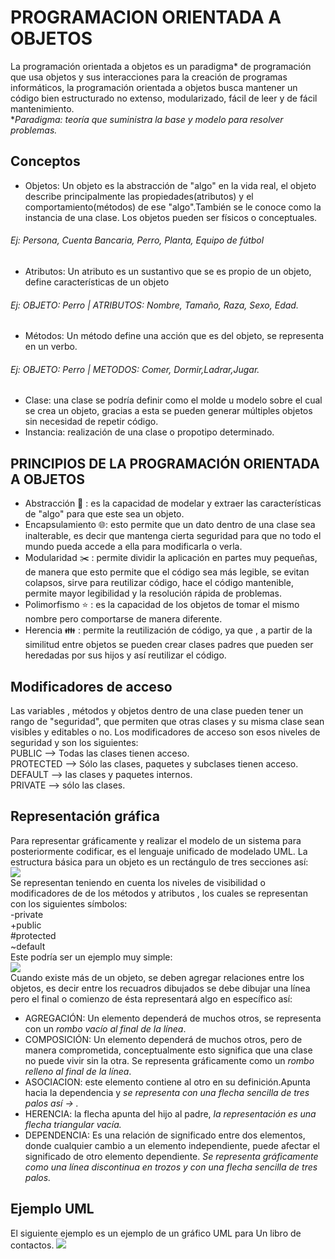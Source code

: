 # PROGRAMACION ORIENTADA A OBJETOS
La programación orientada a objetos es un paradigma* de programación que usa objetos y sus interacciones para la creación de programas informáticos, la programación orientada a objetos busca mantener un código bien estructurado no extenso, modularizado, fácil de leer y de fácil mantenimiento.<br>
**Paradigma: teoría que suministra la base y modelo para resolver problemas.*
## Conceptos 
- Objetos: Un objeto es la abstracción de "algo" en la vida real, el objeto describe principalmente las propiedades(atributos) y el comportamiento(métodos) de ese "algo".También se le conoce como la instancia de una clase.
Los objetos pueden ser físicos o conceptuales.
###### Ej: Persona, Cuenta Bancaria, Perro, Planta, Equipo de fútbol
- Atributos: Un atributo es un sustantivo que se es propio de un objeto, define características de un objeto
###### Ej: OBJETO: Perro | ATRIBUTOS: Nombre, Tamaño, Raza, Sexo, Edad.
- Métodos: Un método define una acción que es del objeto, se representa en un verbo. 
###### Ej: OBJETO: Perro | METODOS: Comer, Dormir,Ladrar,Jugar.

- Clase: una clase se podría definir como el molde u modelo sobre el cual se crea un objeto, gracias a esta se pueden generar múltiples objetos sin necesidad de repetir código.
- Instancia: realización de una clase o propotipo determinado. 

## PRINCIPIOS DE LA PROGRAMACIÓN ORIENTADA A OBJETOS
- Abstracción 👀 : es la capacidad de modelar y extraer las características de "algo" para que este sea un objeto. 
- Encapsulamiento 🌐: esto permite que un dato dentro de una clase sea inalterable, es decir que mantenga cierta seguridad para que no todo el mundo pueda accede a ella para modificarla o verla.
- Modularidad ✂️ : permite dividir la aplicación en partes muy pequeñas, de manera que esto permite que el código sea más legible, se evitan colapsos, sirve para reutilizar código, hace el código mantenible, permite mayor legibilidad y la resolución rápida de problemas.
- Polimorfismo ⭐️ : es la capacidad de los objetos de tomar el mismo nombre pero comportarse de manera diferente.
- Herencia 👪 : permite la reutilización de código, ya que , a partir de la similitud entre objetos se pueden crear clases padres que pueden ser heredadas por sus hijos y así reutilizar el código. 

## Modificadores de acceso
Las variables , métodos y objetos dentro de una clase pueden tener un rango de "seguridad", que permiten que otras clases y su misma clase sean visibles y editables o no. Los modificadores de acceso son esos niveles de seguridad y son los siguientes:<br>
PUBLIC --> Todas las clases tienen acceso. <br>
PROTECTED --> Sólo las clases, paquetes y subclases tienen acceso.<br>
DEFAULT --> las clases y paquetes internos.<br>
PRIVATE --> sólo las clases.<br>

## Representación gráfica
Para representar gráficamente y realizar el modelo de un sistema para posteriormente codificar, es el lenguaje unificado de modelado UML.
La estructura básica para un objeto es un rectángulo de tres secciones así:<br>
![](https://github.com/innacroft/Teoria_temas/blob/master/images/uml1.PNG)<br>
Se representan teniendo en cuenta los niveles de visibilidad o modificadores de  de los métodos y atributos , los cuales se representan con los siguientes símbolos:<br>
-private<br>
+public<br>
#protected<br>
~default<br>
Este podría ser un ejemplo muy simple: <br>
![](https://github.com/innacroft/Teoria_temas/blob/master/images/uml2.PNG)<br>
Cuando existe más de un objeto, se deben agregar relaciones entre los objetos, es decir entre los recuadros dibujados se debe dibujar una línea pero el final o comienzo de ésta representará algo en específico así:
- AGREGACIÓN: Un elemento dependerá de muchos otros, se representa con un *rombo vacío al final de la línea*.
- COMPOSICIÓN: Un elemento dependerá de muchos otros, pero de manera comprometida, conceptualmente esto significa que una clase no puede vivir sin la otra. Se representa gráficamente como un *rombo relleno al final de la línea*.
- ASOCIACION: este elemento contiene al otro en su definición.Apunta hacia la dependencia y *se representa con una flecha sencilla de tres palos así -> .*
- HERENCIA: la flecha apunta del hijo al padre, *la representación es una flecha triangular vacía.*
- DEPENDENCIA: Es una relación de significado entre dos elementos, donde cualquier cambio a un elemento independiente, puede afectar el significado de otro elemento dependiente. *Se representa gráficamente como una línea discontinua en trozos y con una flecha sencilla de tres palos.*

## Ejemplo UML
El siguiente ejemplo es  un ejemplo de un gráfico UML para Un libro de contactos. 
![](https://github.com/innacroft/Teoria_temas/blob/master/images/uml2.gif)




